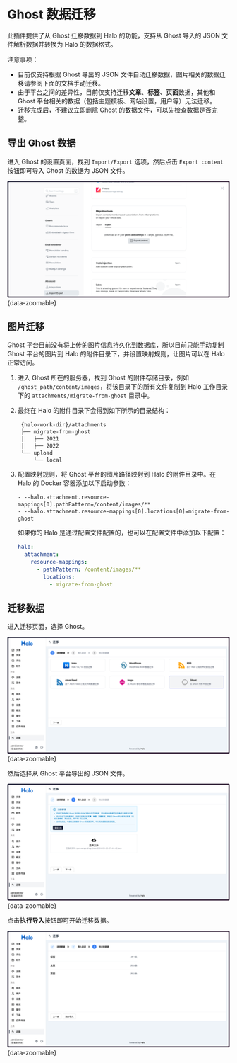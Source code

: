 # Ghost 数据迁移

此插件提供了从 Ghost 迁移数据到 Halo 的功能，支持从 Ghost 导入的 JSON 文件解析数据并转换为 Halo 的数据格式。

注意事项：

- 目前仅支持根据 Ghost 导出的 JSON 文件自动迁移数据，图片相关的数据迁移请参阅下面的文档手动迁移。
- 由于平台之间的差异性，目前仅支持迁移**文章**、**标签**、**页面**数据，其他和 Ghost 平台相关的数据（包括主题模板、网站设置，用户等）无法迁移。
- 迁移完成后，不建议立即删除 Ghost 的数据文件，可以先检查数据是否完整。

## 导出 Ghost 数据

进入 Ghost 的设置页面，找到 `Import/Export` 选项，然后点击 `Export content` 按钮即可导入 Ghost 的数据为 JSON 文件。

![Export Content](../img/ghost-1.png){data-zoomable}

## 图片迁移

Ghost 平台目前没有将上传的图片信息持久化到数据库，所以目前只能手动复制 Ghost 平台的图片到 Halo 的附件目录下，并设置映射规则，让图片可以在 Halo 正常访问。

1. 进入 Ghost 所在的服务器，找到 Ghost 的附件存储目录，例如 `/ghost_path/content/images`，将该目录下的所有文件复制到 Halo 工作目录下的 `attachments/migrate-from-ghost` 目录中。
2. 最终在 Halo 的附件目录下会得到如下所示的目录结构：

   ```shell
    {halo-work-dir}/attachments
    ├── migrate-from-ghost
    │   ├── 2021
    │   ├── 2022
    └── upload
        └── local
   ```

3. 配置映射规则，将 Ghost 平台的图片路径映射到 Halo 的附件目录中。在 Halo 的 Docker 容器添加以下启动参数：

   ```shell
   - --halo.attachment.resource-mappings[0].pathPattern=/content/images/**
   - --halo.attachment.resource-mappings[0].locations[0]=migrate-from-ghost
   ```

   如果你的 Halo 是通过配置文件配置的，也可以在配置文件中添加以下配置：

   ```yaml
   halo:
     attachment:
       resource-mappings:
         - pathPattern: /content/images/**
           locations:
             - migrate-from-ghost
   ```

## 迁移数据

进入迁移页面，选择 Ghost。

![Ghost 2](../img/ghost-2.png){data-zoomable}

然后选择从 Ghost 平台导出的 JSON 文件。

![Ghost 3](../img/ghost-3.png){data-zoomable}

点击**执行导入**按钮即可开始迁移数据。

![Ghost 4](../img/ghost-4.png){data-zoomable}
